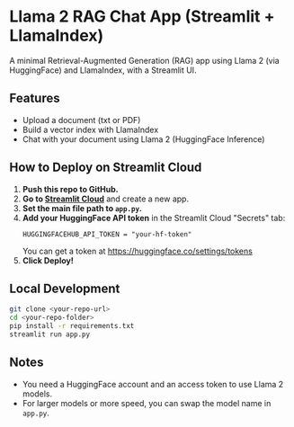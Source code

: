 # Llama 2 RAG Chat App (Streamlit + LlamaIndex)

A minimal Retrieval-Augmented Generation (RAG) app using Llama 2 (via HuggingFace) and LlamaIndex, with a Streamlit UI.

## Features
- Upload a document (txt or PDF)
- Build a vector index with LlamaIndex
- Chat with your document using Llama 2 (HuggingFace Inference)

## How to Deploy on Streamlit Cloud

1. **Push this repo to GitHub.**
2. **Go to [Streamlit Cloud](https://streamlit.io/cloud)** and create a new app.
3. **Set the main file path to `app.py`.**
4. **Add your HuggingFace API token** in the Streamlit Cloud "Secrets" tab:
   ```
   HUGGINGFACEHUB_API_TOKEN = "your-hf-token"
   ```
   You can get a token at https://huggingface.co/settings/tokens
5. **Click Deploy!**

## Local Development
```bash
git clone <your-repo-url>
cd <your-repo-folder>
pip install -r requirements.txt
streamlit run app.py
```

## Notes
- You need a HuggingFace account and an access token to use Llama 2 models.
- For larger models or more speed, you can swap the model name in `app.py`. 